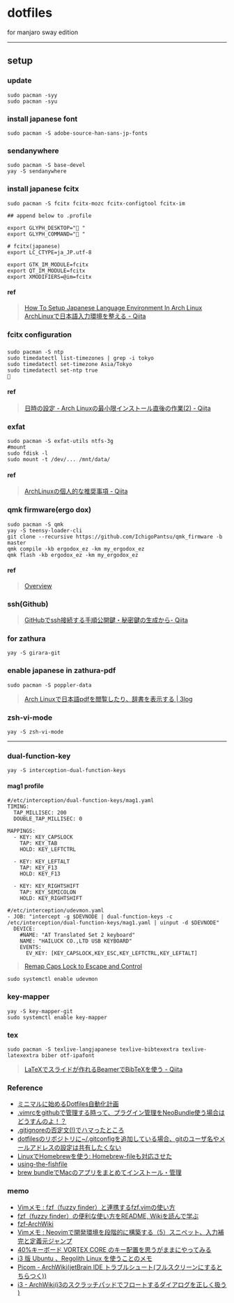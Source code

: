 # dotfiles
for manjaro sway edition

---

## setup

### update 
```
sudo pacman -syy
sudo pacman -syu
```

### install japanese font 
```
sudo pacman -S adobe-source-han-sans-jp-fonts
```

### sendanywhere
```
sudo pacman -S base-devel
yay -S sendanywhere
```

### install japanese fcitx 
```
sudo pacman -S fcitx fcitx-mozc fcitx-configtool fcitx-im
```

```
## append below to .profile 

export GLYPH_DESKTOP="󰄶 "
export GLYPH_COMMAND="󰆍 "

# fcitx(japanese)  
export LC_CTYPE=ja_JP.utf-8

export GTK_IM_MODULE=fcitx
export QT_IM_MODULE=fcitx
export XMODIFIERS=@im=fcitx

```

#### ref
> [How To Setup Japanese Language Environment In Arch Linux](https://ostechnix.com/setup-japanese-language-environment-arch-linux/)
> [ArchLinuxで日本語入力環境を整える - Qiita](https://qiita.com/k_almajiro/items/1c569513cbe705321902)

### fcitx configuration

###
```
sudo pacman -S ntp
sudo timedatectl list-timezones | grep -i tokyo
sudo timedatectl set-timezone Asia/Tokyo
sudo timedatectl set-ntp true                                                                                                                                                  
```
#### ref
> [日時の設定 - Arch Linuxの最小限インストール直後の作業(2) - Qiita](https://qiita.com/j8takagi/items/cc63ee5e9cfcb20fd244)

### exfat
```
sudo pacman -S exfat-utils ntfs-3g
#mount
sudo fdisk -l
sudo mount -t /dev/... /mnt/data/
```
#### ref
> [ArchLinuxの個人的な推奨事項 - Qiita](https://qiita.com/kob-u/items/7cf29ac669efac36fbde)


### qmk firmware(ergo dox)
```
sudo pacman -S qmk 
yay -S teensy-loader-cli
git clone --recursive https://github.com/IchigoPantsu/qmk_firmware -b master 
qmk compile -kb ergodox_ez -km my_ergodox_ez
qmk flash -kb ergodox_ez -km my_ergodox_ez
```

#### ref
> [Overview](https://docs.qmk.fm/#/cli)


### ssh(Github)
> [GitHubでssh接続する手順公開鍵・秘密鍵の生成から- Qiita](https://qiita.com/shizuma/items/2b2f873a0034839e47ce)


### for zathura
```
yay -S girara-git
```

### enable japanese in zathura-pdf
```
sudo pacman -S poppler-data
```
> [Arch Linuxで日本語pdfを閲覧したり、辞書を表示する | 3log](https://3100.github.io/log/2016/01/01/viewing-pdf-on-arch/)
### zsh-vi-mode
```
yay -S zsh-vi-mode
```
---

### dual-function-key
```
yay -S interception-dual-function-keys
```
#### mag1 profile
```
#/etc/interception/dual-function-keys/mag1.yaml
TIMING:
  TAP_MILLISEC: 200
  DOUBLE_TAP_MILLISEC: 0

MAPPINGS:
  - KEY: KEY_CAPSLOCK
    TAP: KEY_TAB
    HOLD: KEY_LEFTCTRL
 
  - KEY: KEY_LEFTALT
    TAP: KEY_F13
    HOLD: KEY_F13

  - KEY: KEY_RIGHTSHIFT
    TAP: KEY_SEMICOLON
    HOLD: KEY_RIGHTSHIFT
```
 
```
#/etc/interception/udevmon.yaml
- JOB: "intercept -g $DEVNODE | dual-function-keys -c /etc/interception/dual-function-keys/mag1.yaml | uinput -d $DEVNODE"
  DEVICE:
    #NAME: "AT Translated Set 2 keyboard"
    NAME: "HAILUCK CO.,LTD USB KEYBOARD"
    EVENTS:
      EV_KEY: [KEY_CAPSLOCK,KEY_ESC,KEY_LEFTCTRL,KEY_LEFTALT]
```

> [Remap Caps Lock to Escape and Control](https://www.dannyguo.com/blog/remap-caps-lock-to-escape-and-control/)

```
sudo systemctl enable udevmon
```

### key-mapper
```
yay -S key-mapper-git
sudo systemctl enable key-mapper
```

### tex
```
sudo pacman -S texlive-langjapanese texlive-bibtexextra texlive-latexextra biber otf-ipafont
```

> [LaTeXでスライドが作れるBeamerでBibTeXを使う - Qiita](https://qiita.com/spica314/items/42c7290bb3939bf95530)

### Reference
+ [ミニマルに始めるDotfiles自動化計画](https://qiita.com/okamos/items/40966158d0271ae7198b)
+ [.vimrcをgithubで管理する時って、プラグイン管理をNeoBundle使う場合はどうすんのよ！？](https://qiita.com/yukimura1227/items/9727dec975d3fe9557c9#%E7%B5%8C%E7%B7%AF)
+ [.gitignoreの否定文(!)でハマったところ](https://qiita.com/NumAniCloud/items/fd452828f634b577ae28)
+ [dotfilesのリポジトリに~/.gitconfigを追加している場合、gitのユーザ名やメールアドレスの設定は共有したくない](https://linuxserver.jp/vcs/git/git-config-on-repository/)
+ [LinuxでHomebrewを使う: Homebrew-fileも対応させた](https://rcmdnk.com/blog/2019/02/27/computer-linux-homebrew/#linux%E3%81%A7homebrew-file)
+ [using-the-fishfile](https://github.com/jorgebucaran/fisher#using-the-fishfile)
+ [brew bundleでMacのアプリをまとめてインストール・管理](https://qiita.com/vochicong/items/f20afc89a6847cd58f0f)

### memo
+ [Vimメモ : fzf（fuzzy finder）と連携するfzf.vimの使い方](https://wonderwall.hatenablog.com/entry/2017/10/07/220000)
+ [fzf（fuzzy finder）の便利な使い方をREADME, Wikiを読んで学ぶ](https://wonderwall.hatenablog.com/entry/2017/10/06/063000)
+ [fzf-ArchWiki](https://wiki.archlinux.jp/index.php/Fzf)
+ [Vimメモ : Neovimで開発環境を段階的に構築する（5）スニペット、入力補完と定義元ジャンプ](https://wonderwall.hatenablog.com/entry/2019/08/17/003000)
+ [40%キーボード VORTEX CORE のキー配置を思うがままにやってみる](https://qiita.com/Atoyr/items/3650156799bf9eec5306)
+ [i3 版 Ubuntu 、Regolith Linux を使うことのメモ](http://malkalech.com/regolith_linux_i3-gaps)
+ [Picom - ArchWiki(jetBrain IDE トラブルシュート(フルスクリーンにするとちらつく))](https://wiki.archlinux.jp/index.php/Picom)
+ [i3 - ArchWiki(i3のスクラッチパッドでフロートするダイアログを正しく扱う
)](https://wiki.archlinux.jp/index.php/I3)

